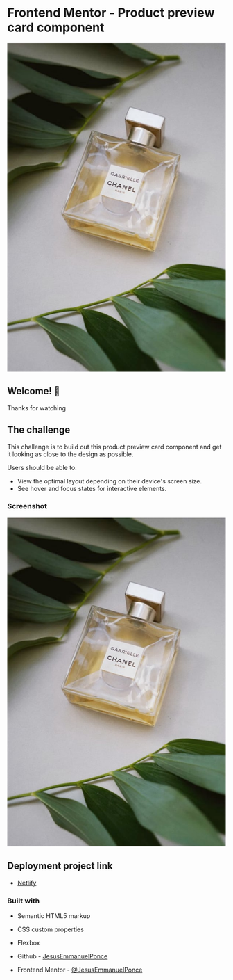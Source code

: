 # Frontend Mentor - Product preview card component

![Design preview for the Product preview card component coding challenge](./images/image-product-desktop.jpg)

## Welcome! 👋

Thanks for watching

## The challenge

This challenge is to build out this product preview card component and get it looking as close to the design as possible.

Users should be able to:

- View the optimal layout depending on their device's screen size.
- See hover and focus states for interactive elements.

### Screenshot

![](./images/image-product-desktop.jpg)

## Deployment project link

- [Netlify](https://delightful-chebakia-d626ab.netlify.app/)

### Built with

- Semantic HTML5 markup
- CSS custom properties
- Flexbox

- Github - [JesusEmmanuelPonce](https://github.com/JesusEmmanuelPonce)
- Frontend Mentor - [@JesusEmmanuelPonce](https://www.frontendmentor.io/profile/JesusEmmanuelPonce)